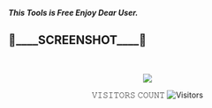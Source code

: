 ___This Tools is Free Enjoy Dear User.___</br>

<h2>🔻____SCREENSHOT____🔻 </h2>
<br>
<p align="center">
<img src="https://github.com/Mafiyahunter/MULTI-2/assets/110088114/0a0ad514-8c32-4211-a59d-d786414e1e8b"/>
</p>

<p align="center"> 
 𝚅𝙸𝚂𝙸𝚃𝙾𝚁𝚂 𝙲𝙾𝚄𝙽𝚃
 <img src="https://profile-counter.glitch.me/Mafiyahunter/count.svg" alt="Visitors">
</p>
